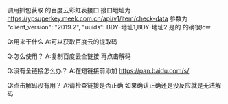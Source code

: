调用抓包获取 的百度云彩虹表接口   接口地址为 https://ypsuperkey.meek.com.cn/api/v1/item/check-data 
参数为 "client_version": "2019.2",
		"uuids": BDY-地址1,BDY-地址2
		是的 的确很low

Q:用来干什么 
A:可以获取百度云的提取码

Q:怎么使用？
A:复制百度云全链接 再点击解码

Q:没有全链接怎么办？
A:在短链接前添加 https://pan.baidu.com/s/ 

Q:点击解码没有用？
A:请检查链接是否正确 如果确认正确还是没反应就是无法解码  

		